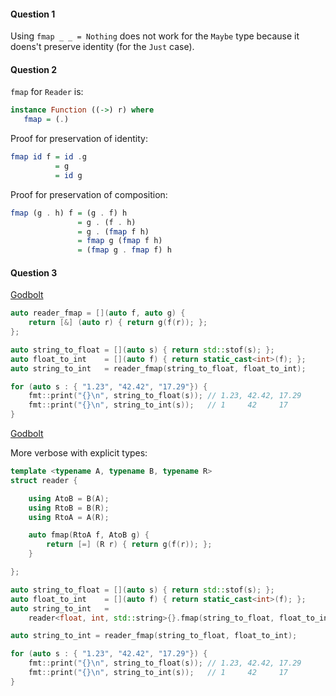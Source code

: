 #### Question 1

Using `fmap _ _ = Nothing` does not work for the `Maybe` type because it doens't preserve identity (for the `Just` case).

#### Question 2

`fmap` for `Reader` is:

```hs
instance Function ((->) r) where
   fmap = (.)
```
Proof for preservation of identity:
```hs
fmap id f = id .g
          = g
          = id g
```
Proof for preservation of composition:
```hs
fmap (g . h) f = (g . f) h
               = g . (f . h)
               = g . (fmap f h)
               = fmap g (fmap f h)
               = (fmap g . fmap f) h
```
#### Question 3
[Godbolt](https://www.godbolt.org/z/55EzWd)
```cpp
auto reader_fmap = [](auto f, auto g) { 
    return [&] (auto r) { return g(f(r)); }; 
};

auto string_to_float = [](auto s) { return std::stof(s); };
auto float_to_int    = [](auto f) { return static_cast<int>(f); };
auto string_to_int   = reader_fmap(string_to_float, float_to_int);

for (auto s : { "1.23", "42.42", "17.29"}) {
    fmt::print("{}\n", string_to_float(s)); // 1.23, 42.42, 17.29
    fmt::print("{}\n", string_to_int(s));   // 1     42     17
}
```
[Godbolt](https://www.godbolt.org/z/e9x5zj)

More verbose with explicit types:
```cpp
template <typename A, typename B, typename R>
struct reader {

    using AtoB = B(A);
    using RtoB = B(R);    
    using RtoA = A(R);

    auto fmap(RtoA f, AtoB g) {
        return [=] (R r) { return g(f(r)); };
    }

};

auto string_to_float = [](auto s) { return std::stof(s); };
auto float_to_int    = [](auto f) { return static_cast<int>(f); };
auto string_to_int   = 
    reader<float, int, std::string>{}.fmap(string_to_float, float_to_int);

auto string_to_int = reader_fmap(string_to_float, float_to_int);

for (auto s : { "1.23", "42.42", "17.29"}) {
    fmt::print("{}\n", string_to_float(s)); // 1.23, 42.42, 17.29
    fmt::print("{}\n", string_to_int(s));   // 1     42     17
}
```
